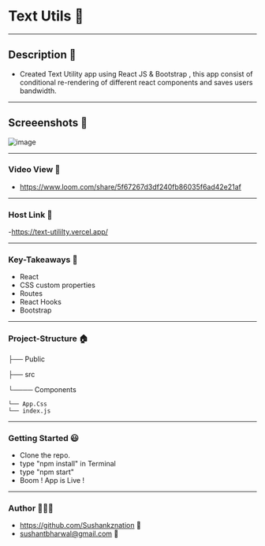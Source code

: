 
# Text Utils 📝

------------

## Description 🤙
- Created Text Utility app using React JS  & Bootstrap , this app consist of conditional re-rendering of different react components and saves users bandwidth.

------------

## Screeenshots 📇
![image](https://user-images.githubusercontent.com/102636327/195967109-a0db0394-e30d-42e6-8167-373e8d7a41d9.png)

------------

### Video View 🎥
- https://www.loom.com/share/5f67267d3df240fb86035f6ad42e21af

------------

### Host Link 🔗
-https://text-utililty.vercel.app/

------------

### Key-Takeaways 🔑
- React
- CSS custom properties
- Routes
- React Hooks
- Bootstrap

------------

### Project-Structure 🏠
├── Public

├── src

  └──── Components

    └── App.Css
    └── index.js


------------

### Getting Started 😃
- Clone the repo.
- type "npm install" in Terminal
- type "npm start"
- Boom ! App is Live !
------------

### Author 👨🏼‍🎓
- https://github.com/Sushankznation 📩
- sushantbharwal@gmail.com 📧
